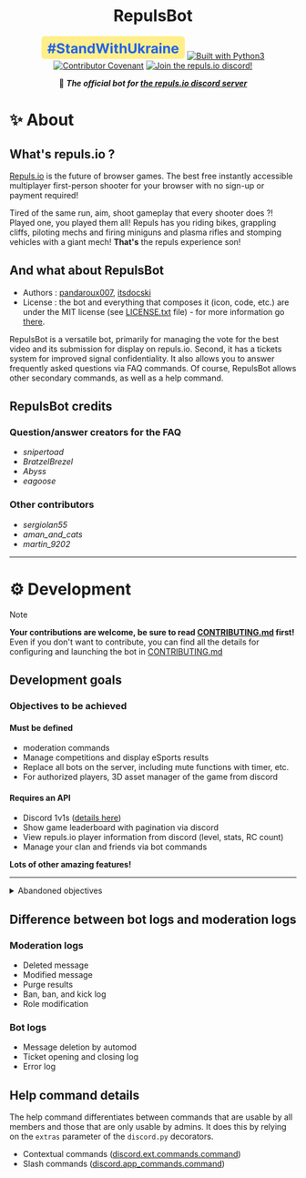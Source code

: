 <div align="center">

# RepulsBot
[![Stand With Ukraine](https://raw.githubusercontent.com/vshymanskyy/StandWithUkraine/main/badges/StandWithUkraine.svg)](https://stand-with-ukraine.pp.ua)
[![Built with Python3](https://img.shields.io/badge/built%20with-Python3-yellow.svg)](https://www.python.org/)
[![Contributor Covenant](https://img.shields.io/badge/Contributor%20Covenant-2.1-4baaaa.svg)](CODE_OF_CONDUCT.md)
[![Join the repuls.io discord!](https://img.shields.io/discord/603655329120518223?logo=discord&logoColor=white&color=black)](https://discord.com/invite/2YKgx2HSfR)

💬 ***The official bot for [the repuls.io discord server](https://discord.com/invite/2YKgx2HSfR)***
</div>

# ✨ About
## What's repuls.io ?
[Repuls.io](https://repuls.io/home) is the future of browser games.
The best free instantly accessible multiplayer first-person shooter for your browser with no sign-up or payment required!

Tired of the same run, aim, shoot gameplay that every shooter does ?! Played one, you played them all! Repuls has you riding bikes, grappling cliffs, piloting mechs and firing miniguns and plasma rifles and stomping vehicles with a giant mech! **That's** the repuls experience son!
## And what about RepulsBot
- Authors : [pandaroux007](https://github.com/pandaroux007), [itsdocski](https://github.com/tahirG)
- License : the bot and everything that composes it (icon, code, etc.) are under the MIT license (see [LICENSE.txt](LICENSE.txt) file) - for more information go [there](https://opensource.org/license/mit).

RepulsBot is a versatile bot, primarily for managing the vote for the best video and its submission for display on repuls.io. Second, it has a tickets system for improved signal confidentiality. It also allows you to answer frequently asked questions via FAQ commands. Of course, RepulsBot allows other secondary commands, as well as a help command.

## RepulsBot credits
### Question/answer creators for the FAQ
- *snipertoad*
- *BratzelBrezel*
- *Abyss*
- *eagoose*
### Other contributors
- *sergiolan55*
- *aman_and_cats*
- *martin_9202*
___
# ⚙️ Development
> [!NOTE]
> **Your contributions are welcome, be sure to read [CONTRIBUTING.md](CONTRIBUTING.md) first!** Even if you don't want to contribute, you can find all the details for configuring and launching the bot in [CONTRIBUTING.md](CONTRIBUTING.md)

## Development goals
### Objectives to be achieved
#### Must be defined
- moderation commands
- Manage competitions and display eSports results
- Replace all bots on the server, including mute functions with timer, etc.
- For authorized players, 3D asset manager of the game from discord
#### Requires an API
- Discord 1v1s ([details here](https://discord.com/channels/603655329120518223/686216026412941429/1370057672304492554))
- Show game leaderboard with pagination via discord
- View repuls.io player information from discord (level, stats, RC count)
- Manage your clan and friends via bot commands

**Lots of other amazing features!**
___
<details>
<summary>Abandoned objectives</summary>

> - clear command (clean command but with messages' links)
> - Improved clean command ([discordpy.readthedocs.io](https://discordpy.readthedocs.io/en/stable/api.html#discord.TextChannel.delete_messages), [discord.com/developers](https://discord.com/developers/docs/resources/message#bulk-delete-messages) ?)

</details>

## Difference between bot logs and moderation logs
### Moderation logs
- Deleted message
- Modified message
- Purge results
- Ban, ban, and kick log
- Role modification
### Bot logs
- Message deletion by automod
- Ticket opening and closing log
- Error log

## Help command details
The help command differentiates between commands that are usable by all members and those that are only usable by admins. It does this by relying on the `extras` parameter of the `discord.py` decorators.
- Contextual commands ([discord.ext.commands.command](https://discordpy.readthedocs.io/en/stable/ext/commands/api.html#discord.ext.commands.command))
- Slash commands ([discord.app_commands.command](https://discordpy.readthedocs.io/en/stable/interactions/api.html#discord.app_commands.command))